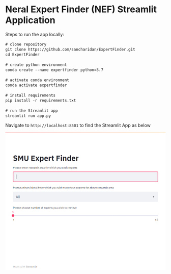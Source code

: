 # Neral Expert Finder (NEF) Streamlit Application

Steps to run the app locally:
```
# clone repository
git clone https://github.com/sancharidan/ExpertFinder.git
cd ExpertFinder

# create python environment
conda create --name expertfinder python=3.7

# activate conda environment
conda activate expertfinder

# install requirements 
pip install -r requirements.txt

# run the Streamlit app
streamlit run app.py
```

Navigate to ```http://localhost:8501``` to find the Streamlit App as below

<img src="https://github.com/sancharidan/ExpertFinder/blob/a806407f371128185b1027cdec77ee553cd23efd/ExpertFinder%20Streamlit.PNG" width="600">
